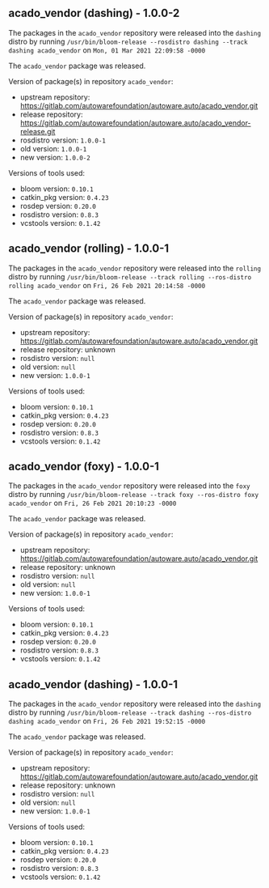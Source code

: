 ## acado_vendor (dashing) - 1.0.0-2

The packages in the `acado_vendor` repository were released into the `dashing` distro by running `/usr/bin/bloom-release --rosdistro dashing --track dashing acado_vendor` on `Mon, 01 Mar 2021 22:09:58 -0000`

The `acado_vendor` package was released.

Version of package(s) in repository `acado_vendor`:

- upstream repository: https://gitlab.com/autowarefoundation/autoware.auto/acado_vendor.git
- release repository: https://gitlab.com/autowarefoundation/autoware.auto/acado_vendor-release.git
- rosdistro version: `1.0.0-1`
- old version: `1.0.0-1`
- new version: `1.0.0-2`

Versions of tools used:

- bloom version: `0.10.1`
- catkin_pkg version: `0.4.23`
- rosdep version: `0.20.0`
- rosdistro version: `0.8.3`
- vcstools version: `0.1.42`


## acado_vendor (rolling) - 1.0.0-1

The packages in the `acado_vendor` repository were released into the `rolling` distro by running `/usr/bin/bloom-release --track rolling --ros-distro rolling acado_vendor` on `Fri, 26 Feb 2021 20:14:58 -0000`

The `acado_vendor` package was released.

Version of package(s) in repository `acado_vendor`:

- upstream repository: https://gitlab.com/autowarefoundation/autoware.auto/acado_vendor.git
- release repository: unknown
- rosdistro version: `null`
- old version: `null`
- new version: `1.0.0-1`

Versions of tools used:

- bloom version: `0.10.1`
- catkin_pkg version: `0.4.23`
- rosdep version: `0.20.0`
- rosdistro version: `0.8.3`
- vcstools version: `0.1.42`


## acado_vendor (foxy) - 1.0.0-1

The packages in the `acado_vendor` repository were released into the `foxy` distro by running `/usr/bin/bloom-release --track foxy --ros-distro foxy acado_vendor` on `Fri, 26 Feb 2021 20:10:23 -0000`

The `acado_vendor` package was released.

Version of package(s) in repository `acado_vendor`:

- upstream repository: https://gitlab.com/autowarefoundation/autoware.auto/acado_vendor.git
- release repository: unknown
- rosdistro version: `null`
- old version: `null`
- new version: `1.0.0-1`

Versions of tools used:

- bloom version: `0.10.1`
- catkin_pkg version: `0.4.23`
- rosdep version: `0.20.0`
- rosdistro version: `0.8.3`
- vcstools version: `0.1.42`


## acado_vendor (dashing) - 1.0.0-1

The packages in the `acado_vendor` repository were released into the `dashing` distro by running `/usr/bin/bloom-release --track dashing --ros-distro dashing acado_vendor` on `Fri, 26 Feb 2021 19:52:15 -0000`

The `acado_vendor` package was released.

Version of package(s) in repository `acado_vendor`:

- upstream repository: https://gitlab.com/autowarefoundation/autoware.auto/acado_vendor.git
- release repository: unknown
- rosdistro version: `null`
- old version: `null`
- new version: `1.0.0-1`

Versions of tools used:

- bloom version: `0.10.1`
- catkin_pkg version: `0.4.23`
- rosdep version: `0.20.0`
- rosdistro version: `0.8.3`
- vcstools version: `0.1.42`


